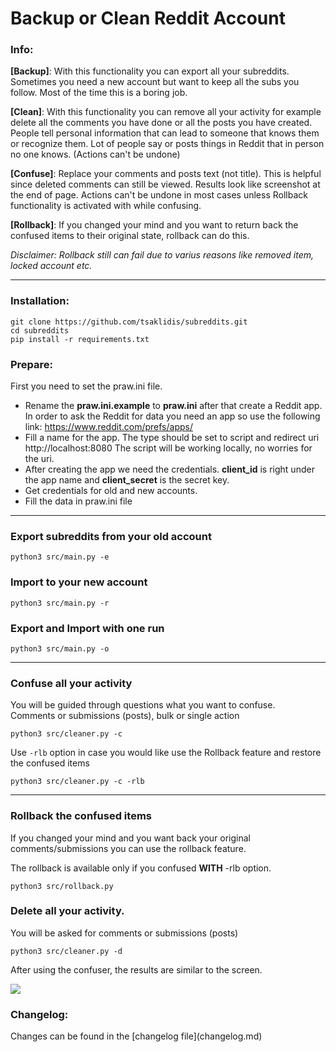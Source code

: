 <h1>Backup or Clean Reddit Account</h1>

<h3>Info:</h3>
<p>
	<strong>[Backup]</strong>: With this functionality you can export all your subreddits. Sometimes you need a new account but want to keep all the subs you follow. Most of the time this is a boring job. 
</p>

<p>
	<strong>[Clean]</strong>: With this functionality you can remove all your activity for example delete all the comments you have done or all the posts you have created. People tell personal information that can lead to someone that knows them or recognize them. Lot of people say or posts things in Reddit that in person no one knows. (Actions can't be undone)
</p>

<p>
	<strong>[Confuse]</strong>: Replace your comments and posts text (not 
title). This is helpful since deleted comments can still be viewed. 
Results look like screenshot at the end of page. Actions can't be undone in 
most cases unless Rollback functionality is activated with while confusing.
</p>

<p>
	<strong>[Rollback]</strong>: If you changed your mind and you want to
return back the confused items to their original state, rollback can do 
this. <br>

<i>Disclaimer: Rollback still can fail due to varius reasons like removed
item, locked account etc.</i>

</p>

<hr>

<h3>Installation:</h3>

```shell
git clone https://github.com/tsaklidis/subreddits.git
cd subreddits
pip install -r requirements.txt
```

<h3>Prepare:</h3>

<p>

First you need to set the praw.ini file. <br>

<ul>
<li>
	Rename the <strong>praw.ini.example</strong> to <strong>praw.ini</strong> after that create a Reddit app. In order to ask the Reddit for data you need an app so use the following link: <a href="https://www.reddit.com/prefs/apps/">https://www.reddit.com/prefs/apps/</a> 
</li>

<li>
Fill a name for the app. The type should be set to script and redirect uri http://localhost:8080 The script will be working locally, no worries for the uri. 
</li>

<li>
	After creating the app we need the credentials. <strong>client_id</strong> is right under the app name and <strong>client_secret</strong> is the secret key. 
</li>

<li>
Get credentials for old and new accounts. 
</li>

<li>
Fill the data in praw.ini file
</li>
</ul>

<hr>
<h3>Export subreddits from your old account</h3>

```shell
python3 src/main.py -e
```

<h3>
	Import to your new account
</h3>

```shell
python3 src/main.py -r
```

<h3>
	Export and Import with one run
</h3>

```shell
python3 src/main.py -o
```

<hr>

<h3>Confuse all your activity</h3>
<p>You will be guided through questions what you want to confuse. <br>
Comments or submissions 
(posts), bulk or single action
</p>

```shell
python3 src/cleaner.py -c
```

<p>Use <code>-rlb</code> option in case you would like use the Rollback 
feature and restore the confused items</p>

```shell
python3 src/cleaner.py -c -rlb
```

<hr>
<h3>Rollback the confused items</h3>
<p>If you changed your mind and you want back your original 
comments/submissions you can use the rollback feature.

The rollback is available only if you confused <strong>WITH</strong>
-rlb option.</p>

```shell
python3 src/rollback.py
```

<h3>
	<strong>Delete</strong> all your activity.
</h3>
<p>You will be asked for comments or submissions (posts)</p>

```shell
python3 src/cleaner.py -d
```

After using the confuser, the results are similar to the screen.

![](screens/obf.png)

<h3>Changelog:</h3>
<p>Changes can be found in the [changelog file](changelog.md)</p>